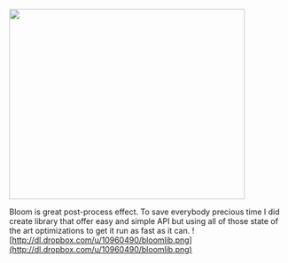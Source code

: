 <a href='http://www.youtube.com/watch?feature=player_embedded&v=mJQbkxdBBVQ' target='_blank'><img src='http://img.youtube.com/vi/mJQbkxdBBVQ/0.jpg' width='425' height=344 /></a>

Bloom is great post-process effect. To save everybody precious time I did create library that offer easy and simple API but using all of those state of the art optimizations to get it run as fast as it can.
![http://dl.dropbox.com/u/10960490/bloomlib.png](http://dl.dropbox.com/u/10960490/bloomlib.png)